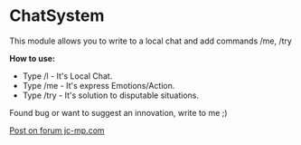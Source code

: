 # ChatSystem

This module allows you to write to a local chat and add commands /me, /try

**How to use:**
* Type /l <text> - It's Local Chat.
* Type /me <text> - It's express Emotions/Action.
* Type /try <text> - It's solution to disputable situations.

Found bug or want to suggest an innovation, write to me ;)

[Post on forum jc-mp.com](https://www.jc-mp.com/forums/index.php/topic,6231.0.html)
